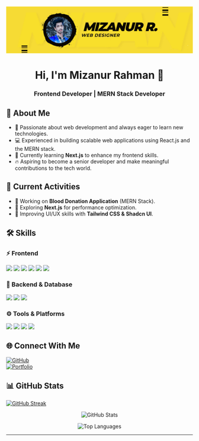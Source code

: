 
<!-- Banner Image -->
<p align="center">
  <img src="https://github.com/MistyIslam5/MistyIslam5/blob/main/Untitled%20Photo.jpg" alt="Banner Image" />
</p>

<h1 align="center">Hi, I'm Mizanur Rahman 👋</h1>
<h3 align="center">Frontend Developer | MERN Stack Developer</h3>

## 🚀 About Me

- 🎯 Passionate about web development and always eager to learn new technologies.  
- 💻 Experienced in building scalable web applications using React.js and the MERN stack.  
- 🌱 Currently learning **Next.js** to enhance my frontend skills.  
- 🔥 Aspiring to become a senior developer and make meaningful contributions to the tech world.

## 🔭 Current Activities

- 🔹 Working on **Blood Donation Application** (MERN Stack).  
- 🔹 Exploring **Next.js** for performance optimization.  
- 🔹 Improving UI/UX skills with **Tailwind CSS & Shadcn UI**.  

## 🛠 Skills

### ⚡ Frontend  
<p>
  <img src="https://img.shields.io/badge/HTML5-E34F26?style=for-the-badge&logo=html5&logoColor=white" />
  <img src="https://img.shields.io/badge/CSS3-1572B6?style=for-the-badge&logo=css3&logoColor=white" />
  <img src="https://img.shields.io/badge/TailwindCSS-38B2AC?style=for-the-badge&logo=tailwind-css&logoColor=white" />
  <img src="https://img.shields.io/badge/JavaScript-F7DF1E?style=for-the-badge&logo=javascript&logoColor=black" />
  <img src="https://img.shields.io/badge/ReactJS-61DAFB?style=for-the-badge&logo=react&logoColor=black" />
  <img src="https://img.shields.io/badge/Next.js-000000?style=for-the-badge&logo=nextdotjs&logoColor=white" />
</p>

### 🔧 Backend & Database  
<p>
  <img src="https://img.shields.io/badge/Node.js-339933?style=for-the-badge&logo=nodedotjs&logoColor=white" />
  <img src="https://img.shields.io/badge/Express.js-000000?style=for-the-badge&logo=express&logoColor=white" />
  <img src="https://img.shields.io/badge/MongoDB-47A248?style=for-the-badge&logo=mongodb&logoColor=white" />
</p>

### ⚙️ Tools & Platforms  
<p>
  <img src="https://img.shields.io/badge/Firebase-FFCA28?style=for-the-badge&logo=firebase&logoColor=black" />
  <img src="https://img.shields.io/badge/Git-F05032?style=for-the-badge&logo=git&logoColor=white" />
  <img src="https://img.shields.io/badge/GitHub-181717?style=for-the-badge&logo=github&logoColor=white" />
  <img src="https://img.shields.io/badge/Vercel-000000?style=for-the-badge&logo=vercel&logoColor=white" />
</p>

## 🌐 Connect With Me  

[![GitHub](https://img.shields.io/badge/GitHub-181717?style=for-the-badge&logo=github&logoColor=white)](https://github.com/MizanurRahman5)  
[![Portfolio](https://img.shields.io/badge/Portfolio-000000?style=for-the-badge&logo=vercel&logoColor=white)](https://m-rahman-porfolio.netlify.app/)

## 📊 GitHub Stats  

<a href="https://git.io/streak-stats">
  <img src="https://streak-stats.demolab.com/?user=MizanurRahman5" alt="GitHub Streak" />
</a>


<p align="center">
  <img src="https://github-readme-stats.vercel.app/api?username=MizanurRahman5&show_icons=true&theme=tokyonight" alt="GitHub Stats" />
</p>

<p align="center">
  <img src="https://github-readme-stats.vercel.app/api/top-langs/?username=MizanurRahman5&layout=compact&theme=tokyonight" alt="Top Languages" />
</p>

---
